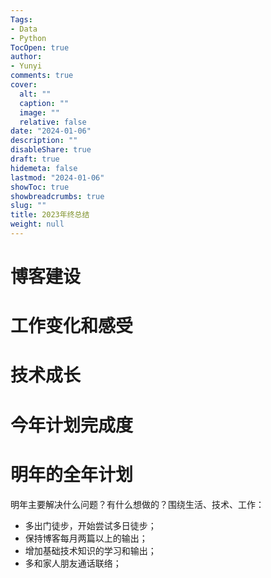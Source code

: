 ```yaml
---
Tags:
- Data
- Python
TocOpen: true
author:
- Yunyi
comments: true
cover:
  alt: ""
  caption: ""
  image: ""
  relative: false
date: "2024-01-06"
description: ""
disableShare: true
draft: true
hidemeta: false
lastmod: "2024-01-06"
showToc: true
showbreadcrumbs: true
slug: ""
title: 2023年终总结
weight: null
---
```


<!---
参考：https://imcbc.cn/202212/2022-summary/
-->

# 博客建设

# 工作变化和感受

# 技术成长

# 今年计划完成度

# 明年的全年计划

明年主要解决什么问题？有什么想做的？围绕生活、技术、工作：

- 多出门徒步，开始尝试多日徒步；
- 保持博客每月两篇以上的输出；
- 增加基础技术知识的学习和输出；
- 多和家人朋友通话联络；